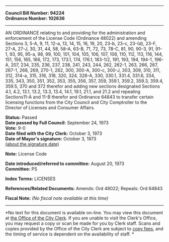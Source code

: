 * * * * *  
  
**Council Bill Number: [](#h0)[](#h2)94224**   
**Ordinance Number: 102636**  
  
* * * * *  
  
AN ORDINANCE relating to and providing for the administration and enforcement of the License Code (Ordinance 48022) and amending Sections 3, 5-A, 9, 11, 12-a, 13, 14, 15, 16, 19, 20, 23-b, 23-c, 23-(d), 23-F, 27-A, 27-J, 30, 31, 44, 58, 58-A, 63-B, 71, 72, 73, 78-C, 81, 90, 90-3, 91, 91-1, 93, 95, 95-a, 98, 99, 100, 101, 104, 105, 106, 107, 108, 110, 112, 113, 116, 144, 151, 156, 165, 166, 172, 173, 173.1, 174, 176.1, 183-1/2, 191, 193, 194, 194-1, 196-A, 207, 234, 235, 236, 237, 238, 241, 243, 244, 262, 262-1, 263, 266, 267, 267-1, 268, 269, 270-1, 282, 300, 300-A, 300-c, 300-J, 303, 309, 310, 311, 312, 314-a, 315, 316, 318, 320, 324, 328-A, 330, 330.1, 331.4, 331.6, 334, 335, 343, 350, 351, 352, 353, 355, 356, 357, 359, 359.1, 359.2, 359.3, 359.4, 359.5, 370 and 372 therefor and adding new sections designated Sections 4.1, 4.2, 13.1, 13.2, 13.3, 13.4, 14.1, 19.1, 21.1, and 21.2 and repealing Sections11-A and 11-B therefor and Ordinance 64843 to transfer certain licensing functions from the City Council and City Comptroller to the Director of Licenses and Consumer Affairs.  
  
**Status:** Passed   
**Date passed by Full Council:** September 24, 1973   
**Vote:** 9-0   
**Date filed with the City Clerk:** October 3, 1973   
**Date of Mayor's signature:** October 3, 1973   
[(about the signature date)](/~public/approvaldate.htm)   
  
**Note:** License Code  
  
  
**Date introduced/referred to committee:** August 20, 1973   
**Committee:** PS   
  
**Index Terms:** LICENSES  
  
**References/Related Documents:** Amends: Ord 48022; Repeals: Ord 64843  
  
**Fiscal Note:** *(No fiscal note available at this time)*  
  
* * * * *  
  
*No text for this document is available on-line. You may view this document at [the Office of the City Clerk](http://www.seattle.gov/leg/clerk/contactUs.htm). If you are unable to visit the Clerk's Office, you may request a copy or scan be made for you by Clerk staff. Scans and copies provided by the Office of the City Clerk are subject to [copy fees](http://clerk.seattle.gov/~public/clerkfees.htm), and the timing of service is dependent on the availability of staff. *  
  
  
